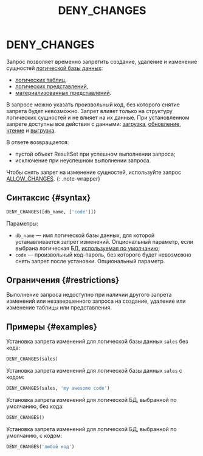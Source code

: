 ﻿---
layout: default
title: DENY_CHANGES
nav_order: 20
parent: Запросы SQL+
grand_parent: Справочная информация
has_children: false
has_toc: false
---

# DENY_CHANGES

Запрос позволяет временно запретить создание, удаление и изменение сущностей 
[логической базы данных](../../../overview/main_concepts/logical_db/logical_db.md): 
* [логических таблиц](../../../overview/main_concepts/logical_table/logical_table.md),
* [логических представлений](../../../overview/main_concepts/logical_view/logical_view.md),
* [материализованных представлений](../../../overview/main_concepts/materialized_view/materialized_view.md). 

В запросе можно указать произвольный код, без которого снятие запрета будет невозможно. 
Запрет влияет только на структуру логических сущностей и не влияет на их данные. При установленном запрете доступны 
все действия с данными:
[загрузка](../../../working_with_system/data_upload/data_upload.md), 
[обновление](../../../working_with_system/data_update/data_update.md), 
[чтение](../../../working_with_system/data_reading/data_reading.md) и 
[выгрузка](../../../working_with_system/data_download/data_download.md).

В ответе возвращается:
* пустой объект ResultSet при успешном выполнении запроса;
* исключение при неуспешном выполнении запроса.

Чтобы снять запрет на изменение сущностей, используйте запрос [ALLOW_CHANGES](../ALLOW_CHANGES/ALLOW_CHANGES.md).
{: .note-wrapper}

## Синтаксис {#syntax}

```sql
DENY_CHANGES([db_name, ['code']])
```

Параметры:
* `db_name` — имя логической базы данных, для которой устанавливается запрет изменений. Опциональный параметр, если выбрана 
  логическая БД, [используемая по умолчанию](../../../working_with_system/other_features/default_db_set-up/default_db_set-up.md);
* `code` — произвольный код-пароль, без которого будет невозможно снять запрет после установки. Опциональный параметр. 

## Ограничения {#restrictions}

Выполнение запроса недоступно при наличии другого запрета изменений или незавершенного запроса на создание, удаление 
или изменение таблицы или представления.

## Примеры {#examples}

Установка запрета изменений для логической базы данных `sales` без кода:

```sql
DENY_CHANGES(sales)
```

Установка запрета изменений для логической базы данных `sales` с кодом:

```sql
DENY_CHANGES(sales, 'my awesome code')
```

Установка запрета изменений для логической БД, выбранной по умолчанию, без кода:

```sql
DENY_CHANGES()
```

Установка запрета изменений для логической БД, выбранной по умолчанию, с кодом:

```sql
DENY_CHANGES('любой код')
```
